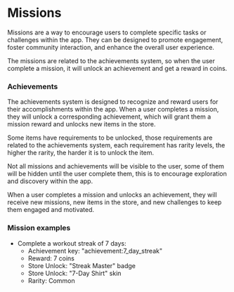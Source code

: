 # Missions

Missions are a way to encourage users to complete specific tasks or challenges within the app. They can be designed to promote engagement, foster community interaction, and enhance the overall user experience.

The missions are related to the achievements system, so when the user complete a mission, it will unlock an achievement and get a reward in coins.

### Achievements

The achievements system is designed to recognize and reward users for their accomplishments within the app. When a user completes a mission, they will unlock a corresponding achievement, which will grant them a mission reward and unlocks new items in the store.

Some items have requirements to be unlocked, those requirements are related to the achievements system, each requirement has rarity levels, the higher the rarity, the harder it is to unlock the item.

Not all missions and achievements will be visible to the user, some of them will be hidden until the user complete them, this is to encourage exploration and discovery within the app.

When a user completes a mission and unlocks an achievement, they will receive new missions, new items in the store, and new challenges to keep them engaged and motivated.

### Mission examples

- Complete a workout streak of 7 days:
	- Achievement key: "achievement:7_day_streak"
	- Reward: 7 coins
	- Store Unlock: "Streak Master" badge
	- Store Unlock: "7-Day Shirt" skin
	- Rarity: Common
